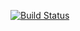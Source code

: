 [![Build Status](https://travis-ci.org/bucharest-gold/nodejs-rest-http.svg?branch=master)](https://travis-ci.org/bucharest-gold/nodejs-rest-http)
